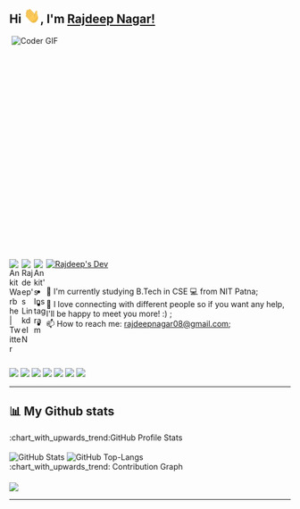 ## Hi <img src="https://github.com/ankitwarbhe/ankitwarbhe/blob/master/Hi.gif" width="29px">, I'm [Rajdeep Nagar!](https://github.com/Rajdeep-nagar08) 
 
 

<img align="right" src="https://github.com/ankitwarbhe/ankitwarbhe/blob/master/developer.gif" alt="Coder GIF" width="500" height="400">

 <a href="https://devfolio.co/@Rajdeep_Nagar">
  <img src="https://d2fltix0v2e0sb.cloudfront.net/dev-badge.svg" alt="Rajdeep's Dev" width="26"/>
</a>
<a href="https://twitter.com/RajdeepNagar8">
  <img align="left" alt="Ankit Warbhe | Twitter" width="22px" src="https://cdn.jsdelivr.net/npm/simple-icons@v3/icons/twitter.svg" />
</a>
<a href="https://www.linkedin.com/in/rajdeep-nagar-0873a7206/">
  <img align="left" alt="Rajdeep's LinkdeIN" width="22px" src="https://cdn.jsdelivr.net/npm/simple-icons@v3/icons/linkedin.svg" />
</a>
<a href="https://www.instagram.com/_r.d08_/">
  <img align="left" alt="Ankit's Instagram" width="22px" src="https://cdn.jsdelivr.net/npm/simple-icons@v3/icons/instagram.svg" />
</a><br><br>






- :telescope: I'm currently studying B.Tech in CSE 💻 from NIT Patna;
- 💬 I love connecting with different people so if you want any help, I'll be happy to meet you more! :) ;
- 📫 How to reach me: rajdeepnagar08@gmail.com;
<br><br><br><br>

![](https://img.shields.io/badge/C++-%3C%2F%3E-yellow) ![](https://img.shields.io/badge/Blockchain%20Developer-%7C-0%2C%2022%2C%20100) ![](https://img.shields.io/badge/Solidity-%7C-orange) ![](https://img.shields.io/badge/Truffle-%7C-blue) ![](https://img.shields.io/badge/Minting%20NFT's-%7C-green) ![](https://img.shields.io/badge/Web3JS-%7C-blue) ![](https://img.shields.io/badge/JavaScript-%7C-pink)
</a>

---

## 📊 My Github stats


  <summary>:chart_with_upwards_trend:GitHub Profile Stats</summary>
  <br/>
  <img src="https://github-readme-stats.vercel.app/api?username=rajdeep-nagar08&show_icons=true&theme=chartreuse-dark" alt="GitHub Stats" align="center" width="48%" />
  <img src="https://github-readme-stats.vercel.app/api/top-langs/?username=Rajdeep-nagar08&layout=compact&theme=chartreuse-dark&langs_count=6" alt="GitHub Top-Langs" align="center" width="40%" />
  <br/>


   <summary>:chart_with_upwards_trend: Contribution Graph </summary>
   <br/>
   <img src="Activity Graph" src="https://activity-graph.herokuapp.com/graph?username=Rajdeep-nagar08&theme=react-dark" align="center" width=50% />

---

